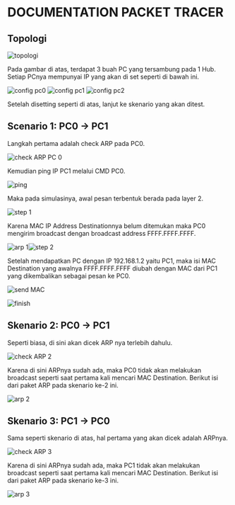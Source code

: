 # DOCUMENTATION PACKET TRACER
## Topologi
![topologi](assets/topologi.JPG)

Pada gambar di atas, terdapat 3 buah PC yang tersambung pada 1 Hub. Setiap PCnya mempunyai IP yang akan di set seperti di bawah ini.

![config pc0](assets/config-pc0.JPG)
![config pc1](assets/config-pc1.JPG)
![config pc2](assets/config-pc2.JPG)

Setelah disetting seperti di atas, lanjut ke skenario yang akan ditest.

## Scenario 1: PC0 -> PC1
Langkah pertama adalah check ARP pada PC0.

![check ARP PC 0](assets/check-arp0.JPG)

Kemudian ping IP PC1 melalui CMD PC0.

![ping](assets/ping%20pc0-1.JPG)

Maka pada simulasinya, awal pesan terbentuk berada pada layer 2.

![step 1](assets/step1.JPG)

Karena MAC IP Address Destinationnya belum ditemukan maka PC0 mengirim broadcast dengan broadcast address FFFF.FFFF.FFFF.

![arp 1](assets/arp1.JPG)![step 2](assets/step2.JPG)

Setelah mendapatkan PC dengan IP 192.168.1.2 yaitu PC1, maka isi MAC Destination yang awalnya FFFF.FFFF.FFFF diubah dengan MAC dari PC1 yang dikembalikan sebagai pesan ke PC0.

![send MAC](assets/send-MAC.JPG)

![finish](assets/finish.JPG)

## Skenario 2: PC0 -> PC1
Seperti biasa, di sini akan dicek ARP nya terlebih dahulu.

![check ARP 2](assets/check-arp1.JPG)

Karena di sini ARPnya sudah ada, maka PC0 tidak akan melakukan broadcast seperti saat pertama kali mencari MAC Destination.
Berikut isi dari paket ARP pada skenario ke-2 ini.

![arp 2](assets/arp2.JPG)

## Skenario 3: PC1 -> PC0
Sama seperti skenario di atas, hal pertama yang akan dicek adalah ARPnya.

![check ARP 3](assets/check-arp2.JPG)

Karena di sini ARPnya sudah ada, maka PC1 tidak akan melakukan broadcast seperti saat pertama kali mencari MAC Destination.
Berikut isi dari paket ARP pada skenario ke-3 ini.

![arp 3](assets/arp3.JPG)